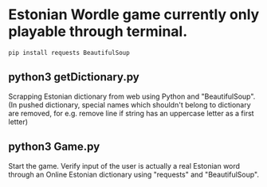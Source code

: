 # Estonian Wordle game currently only playable through terminal.

    pip install requests BeautifulSoup

## python3 getDictionary.py

Scrapping Estonian dictionary from web using Python and "BeautifulSoup".
(In pushed dictionary, special names which shouldn't belong to dictionary are removed,
for e.g. remove line if string has an uppercase letter as a first letter)

## python3 Game.py

Start the game. Verify input of the user is actually a real Estonian word through an Online Estonian dictionary using "requests" and "BeautifulSoup".  
